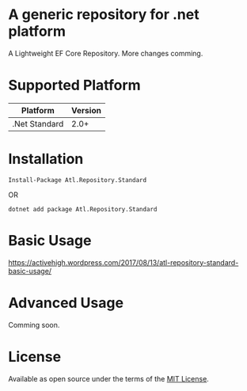 # A generic repository for .net platform

A Lightweight EF Core Repository. More changes comming. 

# Supported Platform

|Platform   |Version      |
|----------|:-------------|
|.Net Standard |2.0+|

# Installation
```
Install-Package Atl.Repository.Standard
```
OR
```
dotnet add package Atl.Repository.Standard
```

# Basic Usage
https://activehigh.wordpress.com/2017/08/13/atl-repository-standard-basic-usage/
# Advanced Usage

Comming soon.


# License

Available as open source under the terms of the [MIT License](LICENSE).
